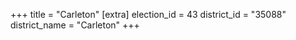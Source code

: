 +++
title = "Carleton"
[extra]
election_id = 43
district_id = "35088"
district_name = "Carleton"
+++
